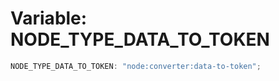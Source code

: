 # Variable: NODE_TYPE_DATA_TO_TOKEN

```ts
NODE_TYPE_DATA_TO_TOKEN: "node:converter:data-to-token";
```
